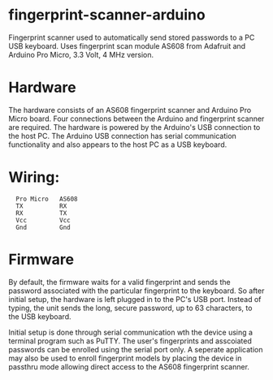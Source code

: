 # fingerprint-scanner-arduino
Fingerprint scanner used to automatically send stored passwords to a PC USB keyboard.
Uses fingerprint scan module AS608 from Adafruit and Arduino Pro Micro, 3.3 Volt, 4 MHz version.

# Hardware
The hardware consists of an AS608 fingerprint scanner and Arduino Pro Micro board. Four connections between the Arduino and fingerprint scanner are required. The hardware is powered by the Arduino's USB connection to the host PC. The Arduino USB connection has serial communication functionality and also appears to the host PC as a USB keyboard.

# Wiring:

      Pro Micro   AS608
      TX          RX
      RX          TX
      Vcc         Vcc
      Gnd         Gnd
      
# Firmware
By default, the firmware waits for a valid fingerprint and sends the password associated with the particular fingerprint to the keyboard. So after initial setup, the hardware is left plugged in to the PC's USB port. Instead of typing, the unit sends the long, secure password, up to 63 characters, to the USB keyboard.

Initial setup is done through serial communication wth the device using a terminal program such as PuTTY. The user's fingerprints and asscoiated passwords can be enrolled using the serial port only. A seperate application may also be used to enroll fingerprint models by placing the device in passthru mode allowing direct access to the AS608 fingerprint scanner.  
